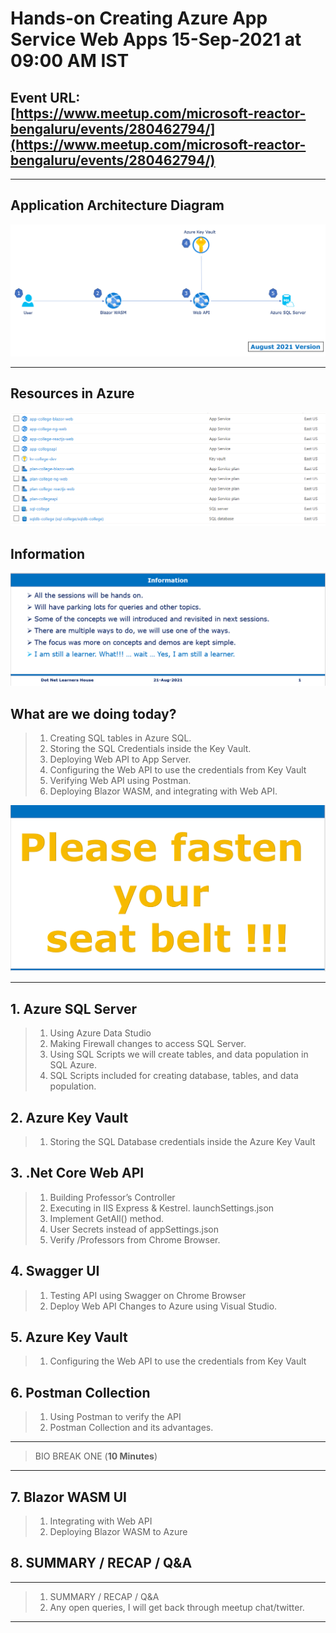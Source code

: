 # Hands-on Creating Azure App Service Web Apps 15-Sep-2021 at 09:00 AM IST

## Event URL: [https://www.meetup.com/microsoft-reactor-bengaluru/events/280462794/](https://www.meetup.com/microsoft-reactor-bengaluru/events/280462794/) 

---


## Application Architecture Diagram 

![Application Architecture](./documentation/images/ApplicationArchitecture.PNG "N-Tier Full Stack Application in Azure")

---

## Resources in Azure

![Resource In Azure|150x150](./documentation/images/ResourcesInAzure.PNG)

## Information
![Information | 100x100](./documentation/images/Information.PNG)

## What are we doing today?
> 1. Creating SQL tables in Azure SQL.
> 1. Storing the SQL Credentials inside the Key Vault.
> 1. Deploying Web API to App Server.
> 1. Configuring the Web API to use the credentials from Key Vault
> 1. Verifying Web API using Postman.
> 1. Deploying Blazor WASM, and integrating with Web API.

![Seat Belt | 100x100](./documentation/images/SeatBelt.PNG)

*****

## 1. Azure SQL Server
> 1. Using Azure Data Studio
> 1. Making Firewall changes to access SQL Server.
> 1. Using SQL Scripts we will create tables, and data population in SQL Azure.
> 1. SQL Scripts included for creating database, tables, and data population.

## 2. Azure Key Vault
> 1. Storing the SQL Database credentials inside the Azure Key Vault

## 3. .Net Core Web API
> 1. Building Professor’s Controller
> 1. Executing in IIS Express & Kestrel. launchSettings.json
> 1. Implement GetAll() method.
> 1. User Secrets instead of appSettings.json
> 1. Verify /Professors from Chrome Browser.

## 4. Swagger UI
> 1. Testing API using Swagger on Chrome Browser
> 1. Deploy Web API Changes to Azure using Visual Studio.

## 5. Azure Key Vault
> 1. Configuring the Web API to use the credentials from Key Vault

## 6. Postman Collection
> 1. Using Postman to verify the API
> 2. Postman Collection and its advantages.

*****
> BIO BREAK ONE (**10 Minutes**)
*****

## 7. Blazor WASM UI
> 1. Integrating with Web API
> 2. Deploying Blazor WASM to Azure

## 8. SUMMARY / RECAP / Q&A 

*****
> 1. SUMMARY / RECAP / Q&A 
> 2. Any open queries, I will get back through meetup chat/twitter.
*****